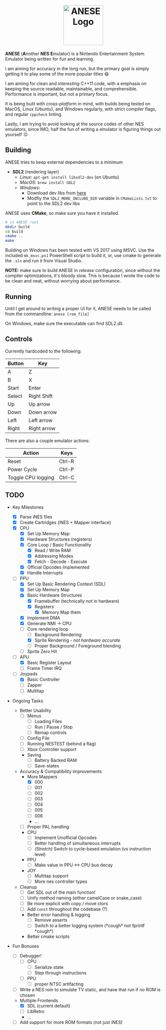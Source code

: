 <h1 align="center">
  <img height="128px" src="resources/icons/anese.ico" alt="ANESE Logo">
</h1>

**ANESE** (**A**nother **NES** **E**mulator) is a Nintendo Entertainment System
Emulator being written for fun and learning.

I am aiming for accuracy in the long run, but the primary goal is simply getting
it to play some of the more popular titles :smile:

I am aiming for clean and _interesting_ C++11 code, with a emphasis on keeping
the source readable, maintainable, and comprehensible. Performance is important,
but not a primary focus.

It is being built with _cross-platform_ in mind, with builds being tested on
MacOS, Linux (Ubuntu), and Windows regularly, with strict compiler flags, and
regular `cppcheck` linting.


Lastly, I am trying to avoid looking at the source codes of other NES emulators,
since IMO, half the fun of writing a emulator is figuring things out yourself :D

## Building

ANESE tries to keep external dependencies to a minimum

- **SDL2** (rendering layer)
  - _Linux_: `apt-get install libsdl2-dev` (on Ubuntu)
  - _MacOS_: `brew install SDL2`
  - _Windows_:
    - Download dev libs from [here](https://www.libsdl.org/download-2.0.php)
    - Modfiy the `SDL2_MORE_INCLUDE_DIR` variable in `CMakeLists.txt` to point
      to the SDL2 dev libs

ANESE uses **CMake**, so make sure you have it installed.

```bash
# in ANESE root
mkdir build
cd build
cmake ..
make
```

Building on Windows has been tested with VS 2017 using MSVC.
Use the included `mk_msvc.ps1` PowerShell script to build it, or, use cmake to
generate the `.sln` and run it from Visual Studio.

**NOTE:** make sure to build ANESE in _release_ configuration, since without
the compiler optimizations, it's bloody slow. This is because I wrote the code
to be clean and neat, without worrying about performance.

## Running

Until I get around to writing a proper UI for it, ANESE needs to be called from
the commandline: `anese [rom_file]`

On Windows, make sure the executable can find SDL2.dll.

## Controls

Currently hardcoded to the following:

Button | Key
-------|-----
A      | Z
B      | X
Start  | Enter
Select | Right Shift
Up     | Up arrow
Down   | Down arrow
Left   | Left arrow
Right  | Right arrow

There are also a couple emulator actions:

Action             | Keys
-------------------|--------
Reset              | Ctrl-R
Power Cycle        | Ctrl-P
Toggle CPU logging | Ctrl-C

## TODO

- Key Milestones
  - [x] Parse iNES files
  - [x] Create Cartridges (iNES + Mapper interface)
  - [x] CPU
    - [x] Set Up Memory Map
    - [x] Hardware Structures (registers)
    - [x] Core Loop / Basic Functionality
      - [x] Read / Write RAM
      - [x] Addressing Modes
      - [x] Fetch - Decode - Execute
    - [x] Official Opcodes Implemented
    - [x] Handle Interrupts
  - [ ] PPU
    - [x] Set Up Basic Rendering Context (SDL)
    - [x] Set Up Memory Map
    - [x] Basic Hardware Structures
      - [x] Framebuffer (technically not in hardware)
      - [x] Registers
        - [x] Memory Map them
    - [x] Implement DMA
    - [x] Generate NMI -> CPU
    - [ ] Core rendering loop
      - [ ] Background Rendering
      - [x] Sprite Rendering - _not hardware accurate_
      - [ ] Proper Background / Foreground blending
    - [ ] Sprite Zero Hit
  - [ ] APU
    - [x] Basic Register Layout
    - [ ] Frame Timer IRQ
  - [ ] Joypads
    - [x] Basic Controller
    - [ ] Zapper
    - [ ] Multitap

- Ongoing Tasks
  - Better Usability
    - [ ] Menus
      - [ ] Loading Files
      - [ ] Run / Pause / Stop
      - [ ] Remap controls
    - [ ] Config File
    - [ ] Running NESTEST (behind a flag)
    - [ ] Xbox Controller support
    - Saving
      - [ ] Battery Backed RAM
      - [ ] Save-states
  - Accuracy & Compatibility improvements
    - More Mappers
      - [x] 000
      - [ ] 001
      - [ ] 002
      - [ ] 003
      - [ ] 004
      - [ ] 005
      - [ ] 006
      - ...
    - [ ] Proper PAL handling
    - CPU
      - [ ] Implement Unofficial Opcodes
      - [ ] Better handling of simultaneous interrupts
      - [ ] _\(Stretch\)_ Switch to cycle-based emulation (vs instruction level)
    - PPU
      - [ ] Make value in PPU <-> CPU bus decay
    - JOY
      - [ ] Multitap support
      - [ ] More nes controller types
  - Cleanup
    - [ ] Get SDL out of the main function!
    - [ ] Unify method naming (either camelCase or snake_case)
    - [ ] Be more explicit with copy / move ctors
    - [ ] Add `const` throughout the codebase (?)
    - Better error handling & logging
      - [ ] Remove asserts
      - [ ] Switch to a better logging system (\*cough\* not fprintf \*cough\*)
    - Better cmake scripts

- Fun Bonuses
  - [ ] Debugger!
    - [ ] CPU
      - [ ] Serialize state
      - [ ] Step through instructions
    - [ ] PPU
      - [ ] proper NTSC artifacting
  - [ ] Write a NES rom to simulate TV static, and have that run if no ROM is
        chosen
  - Multiple Frontends
    - [x] SDL (current default)
    - [ ] LibRetro
    - ...
  - [ ] Add support for more ROM formats (not just iNES)
